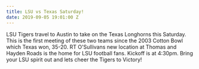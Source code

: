 ```yaml
---
title: LSU vs Texas Saturday!
date: 2019-09-05 19:01:00 Z
---
```


LSU Tigers travel to Austin to take on the Texas Longhorns this Saturday. This is the first meeting of these two teams since the 2003 Cotton Bowl which Texas won, 35-20. RT O'Sullivans new location at Thomas and Hayden Roads is the home for LSU football fans. Kickoff is at 4:30pm. Bring your LSU spirit out and lets cheer the Tigers to Victory!           